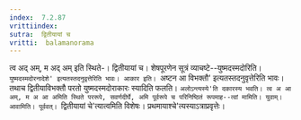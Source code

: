```yaml
---
index:  7.2.87
vrittiindex: 
sutra:  द्वितीयायां च
vritti:  balamanorama 
---
```


त्व अद् अम्, म अद् अम् इति स्थिते-। द्वितीयायां च। शेषपूरणेन सूत्रं व्याचष्टे--युष्मदस्मदोरिति। `युष्मदस्मदोरनादेशे' इत्यतस्तदनुवृत्तेरिति भावः। आकार इति। `अष्टन आ विभक्तौ' इत्यतस्तदनुवृत्तेरिति भावः। तथाच द्वितीयाविभक्तौ परतो युष्मदस्मदोराकारः स्यादिति फलति। `अलोऽन्त्यस्ये'ति दकारस्य भवति। त्व अ आ अम्, म अ आ अमिति स्थिते पररूपे, सवर्णदीर्घे, अमि पूर्वरूपे च परिनिष्ठितं रूपमाह--त्वां मामिति। युवाम्। आवामिति। पूर्ववत्। `द्वितीयायां चे'त्यात्वमिति विशेषः। प्रथमायाश्चे'त्यस्याऽत्राप्रवृत्तेः।

